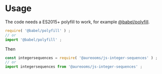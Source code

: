 # Usage
The code needs a ES2015+ polyfill to work, for example
[@babel/polyfill](https://babeljs.io/docs/usage/polyfill).
```js
require( '@babel/polyfill' ) ;
// or
import '@babel/polyfill' ;
```

Then
```js
const integersequences = require( '@aureooms/js-integer-sequences' ) ;
// or
import integersequences from '@aureooms/js-integer-sequences' ;
```
